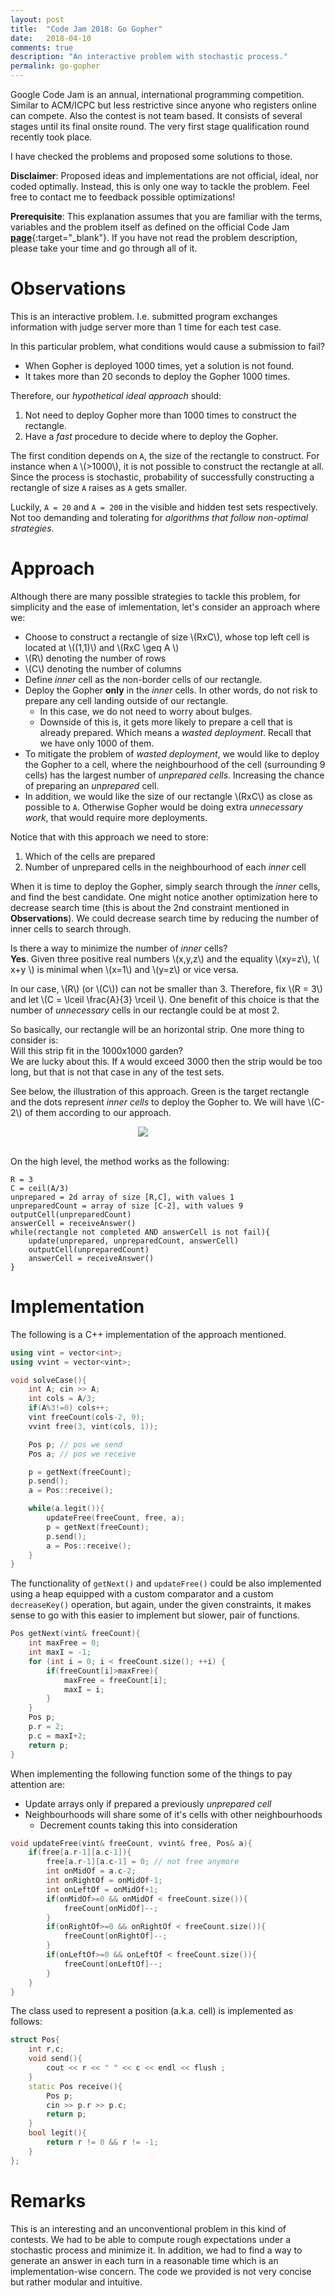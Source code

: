 ```yaml
---
layout: post
title:  "Code Jam 2018: Go Gopher"
date:   2018-04-10
comments: true
description: "An interactive problem with stochastic process."
permalink: go-gopher
---
```


<p class="info">Google Code Jam is an annual, international programming competition. Similar to ACM/ICPC but less restrictive since anyone who registers online can compete. Also the contest is not team based. It consists of several stages until its final onsite round. The very first stage qualification round recently took place.</p>

I have checked the problems and proposed some solutions to those. 

**Disclaimer**: Proposed ideas and implementations are not official, ideal, nor coded optimally. Instead, this is only one way to tackle the problem. Feel free to contact me to feedback possible optimizations!

**Prerequisite**: This explanation assumes that you are familiar with the terms, variables and the problem itself as defined on the official Code Jam [**page**](https://codejam.withgoogle.com/2018/){:target="_blank"}. If you have not read the problem description, please take your time and go through all of it.


# Observations

This is an interactive problem. I.e. submitted program exchanges information with judge server more than 1 time for each test case. 

In this particular problem, what conditions would cause a submission to fail?
- When Gopher is deployed 1000 times, yet a solution is not found.
- It takes more than 20 seconds to deploy the Gopher 1000 times.

Therefore, our *hypothetical ideal approach* should:
1. Not need to deploy Gopher more than 1000 times to construct the rectangle.
2. Have a *fast* procedure to decide where to deploy the Gopher.

The first condition depends on `A`, the size of the rectangle to construct. For instance when `A` \\(>1000\\), it is not possible to construct the rectangle at all. Since the process is stochastic, probability of successfully constructing a rectangle of size `A` raises as `A` gets smaller.

Luckily, `A = 20` and `A = 200` in the visible and hidden test sets respectively. Not too demanding and tolerating for *algorithms that follow non-optimal strategies*.

# Approach

Although there are many possible strategies to tackle this problem, for simplicity and the ease of imlementation, let's consider an approach where we:
- Choose to construct a rectangle of size \\(RxC\\), whose top left cell is located at \\((1,1)\\) and \\(RxC \geq A \\)
- \\(R\\) denoting the number of rows
- \\(C\\) denoting the number of columns
- Define *inner* cell as the non-border cells of our rectangle.
- Deploy the Gopher **only** in the *inner* cells. In other words, do not risk to prepare any cell landing outside of our rectangle.
    - In this case, we do not need to worry about bulges. 
    - Downside of this is, it gets more likely to prepare a cell that is already prepared. Which means a *wasted deployment*. Recall that we have only 1000 of them.
- To mitigate the problem of *wasted deployment*, we would like to deploy the Gopher to a cell, where the neighbourhood of the cell (surrounding 9 cells) has the largest number of *unprepared cells*. Increasing the chance of preparing an *unprepared* cell.
- In addition, we would like the size of our rectangle \\(RxC\\) as close as possible to `A`. Otherwise Gopher would be doing extra *unnecessary work*, that would require more deployments.

Notice that with this approach we need to store: 

1. Which of the cells are prepared
2. Number of unprepared cells in the neighbourhood of each *inner* cell

When it is time to deploy the Gopher, simply search through the *inner* cells, and find the best candidate. One might notice another optimization here to decrease search time (this is about the 2nd constraint mentioned in **Observations**). We could decrease search time by reducing the number of inner cells to search through.

Is there a way to minimize the number of *inner* cells?  
**Yes**. Given three positive real numbers \\(x,y,z\\) and the equality \\(xy=z\\), \\( x+y \\) is minimal when \\(x=1\\) and \\(y=z\\) or vice versa.

In our case, \\(R\\) (or \\(C\\)) can not be smaller than 3. Therefore, fix \\(R = 3\\) and let \\(C = \lceil \frac{A}{3} \rceil  \\). One benefit of this choice is that the number of *unnecessary* cells in our rectangle could be at most 2. 

So basically, our rectangle will be an horizontal strip. One more thing to consider is:  
Will this strip fit in the 1000x1000 garden?  
We are lucky about this. If `A` would exceed 3000 then the strip would be too long, but that is not that case in any of the test sets.

See below, the illustration of this approach. Green is the target rectangle and the dots represent *inner cells* to deploy the Gopher to. We will have \\(C-2\\) of them  according to our approach.

<center><img src="/assets/go-gopher-approach.svg" style="margin-right:80px"></center>
<br>

On the high level, the method works as the following:
```
R = 3
C = ceil(A/3)
unprepared = 2d array of size [R,C], with values 1
unpreparedCount = array of size [C-2], with values 9
outputCell(unpreparedCount)
answerCell = receiveAnswer()
while(rectangle not completed AND answerCell is not fail){
    update(unprepared, unpreparedCount, answerCell)
    outputCell(unpreparedCount)
    answerCell = receiveAnswer()
}
```

# Implementation

The following is a C++ implementation of the approach mentioned.

```cpp
using vint = vector<int>;
using vvint = vector<vint>;

void solveCase(){
    int A; cin >> A;
    int cols = A/3;
    if(A%3!=0) cols++;
    vint freeCount(cols-2, 9);
    vvint free(3, vint(cols, 1));

    Pos p; // pos we send
    Pos a; // pos we receive

    p = getNext(freeCount);
    p.send();
    a = Pos::receive();

    while(a.legit()){
        updateFree(freeCount, free, a);
        p = getNext(freeCount);
        p.send();
        a = Pos::receive();
    }
}
```

The functionality of `getNext()` and `updateFree()` could be also implemented using a heap equipped with a custom comparator and a custom `decreaseKey()` operation, but again, under the given constraints, it makes sense to go with this easier to implement but slower, pair of functions.

```cpp
Pos getNext(vint& freeCount){
    int maxFree = 0;
    int maxI = -1;
    for (int i = 0; i < freeCount.size(); ++i) {
        if(freeCount[i]>maxFree){
            maxFree = freeCount[i];
            maxI = i;
        }
    }
    Pos p;
    p.r = 2;
    p.c = maxI+2;
    return p;
}
```
When implementing the following function some of the things to pay attention are:
- Update arrays only if prepared a previously *unprepared cell*
- Neighbourhoods will share some of it's cells with other neighbourhoods
    - Decrement counts taking this into consideration

```cpp
void updateFree(vint& freeCount, vvint& free, Pos& a){
    if(free[a.r-1][a.c-1]){
        free[a.r-1][a.c-1] = 0; // not free anymore
        int onMidOf = a.c-2;
        int onRightOf = onMidOf-1;
        int onLeftOf = onMidOf+1;
        if(onMidOf>=0 && onMidOf < freeCount.size()){
            freeCount[onMidOf]--;
        }
        if(onRightOf>=0 && onRightOf < freeCount.size()){
            freeCount[onRightOf]--;
        }
        if(onLeftOf>=0 && onLeftOf < freeCount.size()){
            freeCount[onLeftOf]--;
        }
    }
}
```

The class used to represent a position (a.k.a. cell) is implemented as follows:
```cpp
struct Pos{
    int r,c;
    void send(){
        cout << r << " " << c << endl << flush ;
    }
    static Pos receive(){
        Pos p;
        cin >> p.r >> p.c;
        return p;
    }
    bool legit(){
        return r != 0 && r != -1;
    }
};
```


# Remarks

This is an interesting and an unconventional problem in this kind of contests. We had to be able to compute rough expectations under a stochastic process and minimize it. In addition, we had to find a way to generate an answer in each turn in a reasonable time which is an implementation-wise concern. The code we provided is not very concise but rather modular and intuitive.
